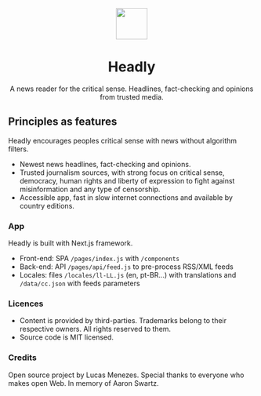 <div align="center">
  <a href="https://headly.app/">
    <img height="64" src="https://headly.app/images/headly-logo-color.svg">
  </a>
</div>
<h1 align="center">
Headly
</h1>
<p align="center">
A news reader for the critical sense. Headlines, fact-checking and opinions from trusted media.<br>
</p>

## Principles as features

Headly encourages peoples critical sense with news without algorithm filters.

- Newest news headlines, fact-checking and opinions.
- Trusted journalism sources, with strong focus on critical sense, democracy, human rights and liberty of expression to fight against misinformation and any type of censorship.
- Accessible app, fast in slow internet connections and available by country editions.

### App

Headly is built with Next.js framework.

- Front-end: SPA `/pages/index.js` with `/components`
- Back-end: API `/pages/api/feed.js` to pre-process RSS/XML feeds
- Locales: files `/locales/ll-LL.js` (en, pt-BR...) with translations and `/data/cc.json` with feeds parameters

### Licences

* Content is provided by third-parties. Trademarks belong to their respective owners. All rights reserved to them. 
* Source code is MIT licensed.

### Credits

Open source project  by Lucas Menezes. Special thanks to everyone who makes open Web. In memory of Aaron Swartz.